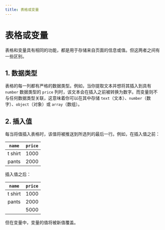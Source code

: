 ```yaml
---
title: 表格或变量
---
```


# 表格或变量

表格和变量具有相同的功能，都是用于存储来自页面的信息或值。但这两者之间有一些区别。

## 1. 数据类型
表格的每一列都有严格的数据类型。例如，当你提取文本并想将其插入到具有 `number` 数据类型的 `price` 列时，该文本会在插入之前被转换为数字。而变量则不与任何数据类型关联，这意味着你可以在其中存储 `text`（文本）、`number`（数字）、`object`（对象）或 `array`（数组）。

## 2. 插入值
每当将值插入表格时，该值将被推送到所选列的最后一行。例如，在插入值之前：

| `name` | `price` |
| --- | --- |
| t shirt | 1000 |
| pants | 2000 |

插入值之后：

| `name` | `price` |
| --- | --- |
| t shirt | 1000 |
| pants | 2000 |
| | 5000 |

但在变量中，变量的值将被新值覆盖。